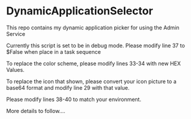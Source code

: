 # DynamicApplicationSelector
This repo contains my dynamic application picker for using the Admin Service

Currently this script is set to be in debug mode. Please modify line 37 to $False when place in a task sequence

To replace the color scheme, please modify lines 33-34 with new HEX Values.

To replace the icon that shown, please convert your icon picture to a base64 format and modify line 29 with that value.

Please modify lines 38-40 to match your environment.


More details to follow....
